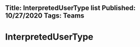 Title: InterpretedUserType list
Published: 10/27/2020
Tags: Teams
---

# InterpretedUserType

<?# Gist 10a2f6e0186fa34b8a7b4bd7d436785d /?>

